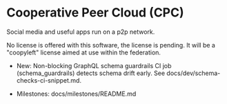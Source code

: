 # Cooperative Peer Cloud (CPC)

Social media and useful apps run on a p2p network.

No license is offered with this software, the license is pending. It will be a "coopyleft" license aimed at use within the federation.

- New: Non-blocking GraphQL schema guardrails CI job (schema_guardrails) detects schema drift early. See docs/dev/schema-checks-ci-snippet.md.

- Milestones: docs/milestones/README.md
